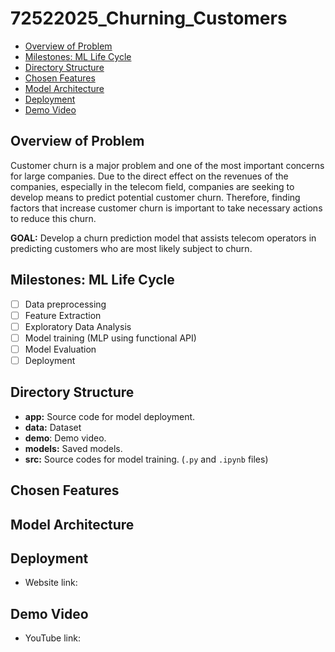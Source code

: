 # 72522025_Churning_Customers

<!--toc:start-->

- [Overview of Problem](#overview-of-problem)
- [Milestones: ML Life Cycle](#milestones-ml-life-cycle)
- [Directory Structure](#directory-structure)
- [Chosen Features](#chosen-features)
- [Model Architecture](#model-architecture)
- [Deployment](#deployment)
- [Demo Video](#demo-video)
<!--toc:end-->

## Overview of Problem

Customer churn is a major problem and one of the most important concerns for
large companies. Due to the direct effect on the revenues of the companies,
especially in the telecom field, companies are seeking to develop means to
predict potential customer churn. Therefore, finding factors that increase
customer churn is important to take necessary actions to reduce this churn.

**GOAL:** Develop a churn prediction model that assists telecom operators in
predicting customers who are most likely subject to churn.

## Milestones: ML Life Cycle

- [ ] Data preprocessing
- [ ] Feature Extraction
- [ ] Exploratory Data Analysis
- [ ] Model training (MLP using functional API)
- [ ] Model Evaluation
- [ ] Deployment

## Directory Structure

- **app:** Source code for model deployment.
- **data:** Dataset
- **demo**: Demo video.
- **models:** Saved models.
- **src:** Source codes for model training. (`.py` and `.ipynb` files)

## Chosen Features

## Model Architecture

## Deployment

- Website link:

## Demo Video

- YouTube link:
